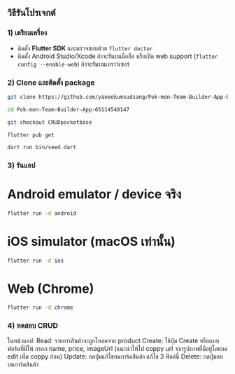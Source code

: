 ## วิธีรันโปรเจกต์

### 1) เตรียมเครื่อง

* ติดตั้ง **Flutter SDK** และตรวจสอบด้วย `flutter doctor`
* ติดตั้ง Android Studio/Xcode ถ้าจะรันบนมือถือ หรือเปิด web support (`flutter config --enable-web`) ถ้าจะรันบนเบราว์เซอร์

### 2) Clone และติดตั้ง package

```bash
git clone https://github.com/yaneekumsudsang/Pok-mon-Team-Builder-App-65114540147.git
```
```bash
cd Pok-mon-Team-Builder-App-65114540147
```
```bash
git checkout CRUDpocketbase
```
```bash
flutter pub get
```
```bash
dart run bin/seed.dart
```

### 3) รันแอป
# Android emulator / device จริง
```bash
flutter run -d android
```
# iOS simulator (macOS เท่านั้น)
```bash
flutter run -d ios
```
# Web (Chrome)
```bash
flutter run -d chrome
```

### 4) ทดสอบ CRUD
ในหน้าแอป:
Read: รายการสินค้าจะถูกโหลดจาก product
Create: ใช้ปุ่ม Create หรือแบบฟอร์มที่มีให้ กรอก name, price, imageUrl (แนะนำให้ไป coppy url จากรูปภาพที่มีอยู่โดยกด edit เพิ่ม coppy ก่อน)
Update: กดปุ่มแก้ไขบนการ์ดสินค้า แก้ไข 3 ฟิลด์นี้
Delete: กดปุ่มลบบนการ์ดสินค้า
